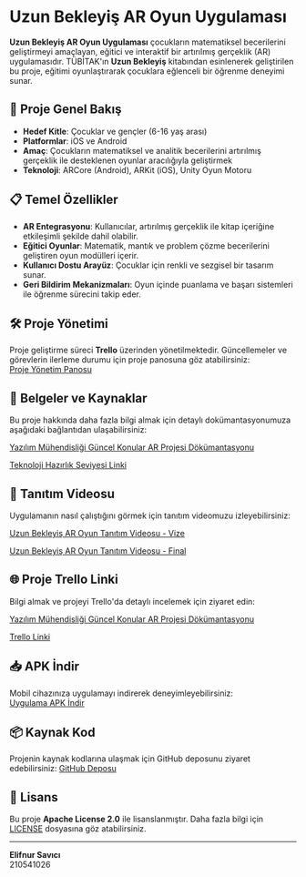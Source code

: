 
# Uzun Bekleyiş AR Oyun Uygulaması

**Uzun Bekleyiş AR Oyun Uygulaması** çocukların matematiksel becerilerini geliştirmeyi amaçlayan, eğitici ve interaktif bir artırılmış gerçeklik (AR) uygulamasıdır. TÜBİTAK'ın **Uzun Bekleyiş** kitabından esinlenerek geliştirilen bu proje, eğitimi oyunlaştırarak çocuklara eğlenceli bir öğrenme deneyimi sunar.

## 🚀 Proje Genel Bakış

- **Hedef Kitle**: Çocuklar ve gençler (6-16 yaş arası)
- **Platformlar**: iOS ve Android
- **Amaç**: Çocukların matematiksel ve analitik becerilerini artırılmış gerçeklik ile desteklenen oyunlar aracılığıyla geliştirmek
- **Teknoloji**: ARCore (Android), ARKit (iOS), Unity Oyun Motoru

## 📋 Temel Özellikler

- **AR Entegrasyonu**: Kullanıcılar, artırılmış gerçeklik ile kitap içeriğine etkileşimli şekilde dahil olabilir.
- **Eğitici Oyunlar**: Matematik, mantık ve problem çözme becerilerini geliştiren oyun modülleri içerir.
- **Kullanıcı Dostu Arayüz**: Çocuklar için renkli ve sezgisel bir tasarım sunar.
- **Geri Bildirim Mekanizmaları**: Oyun içinde puanlama ve başarı sistemleri ile öğrenme sürecini takip eder.
## 🛠 Proje Yönetimi

Proje geliştirme süreci **Trello** üzerinden yönetilmektedir. 
Güncellemeler ve görevlerin ilerleme durumu için proje panosuna göz atabilirsiniz:  
[Proje Yönetim Panosu](https://trello.com/your-project-link)

## 📄 Belgeler ve Kaynaklar

Bu proje hakkında daha fazla bilgi almak için detaylı dokümantasyonumuza aşağıdaki bağlantıdan ulaşabilirsiniz:

[Yazılım Mühendisliği Güncel Konular AR Projesi Dökümantasyonu](https://raw.githubusercontent.com/elfsvc/Bekleyis/refs/heads/main/210541026_Elifnur%20Sav%C4%B1c%C4%B1_Raporlama.docx)

[Teknoloji Hazırlık Seviyesi Linki](https://docs.google.com/spreadsheets/d/1uqn7Qplz7s8VLJJDeWKfXq-Iox9nVxK1/edit?usp=sharing&ouid=112703584692783586554&rtpof=true&sd=true)

## 🎥 Tanıtım Videosu

Uygulamanın nasıl çalıştığını görmek için tanıtım videomuzu izleyebilirsiniz:

[Uzun Bekleyiş AR Oyun Tanıtım Videosu - Vize ](https://youtube.com/shorts/MLxLFNl1by0?si=m_zqdwXczwvnP5z6)

[Uzun Bekleyiş AR Oyun Tanıtım Videosu - Final ](https://www.youtube.com/shorts/l1b204GOq7w)


## 🌐 Proje Trello Linki

Bilgi almak ve projeyi Trello'da  detaylı incelemek için ziyaret edin:

[Yazılım Mühendisliği Güncel Konular AR Projesi Dökümantasyonu](https://raw.githubusercontent.com/elfsvc/Bekleyis/refs/heads/main/210541026_Elifnur%20Sav%C4%B1c%C4%B1_Raporlama.docx)

[Trello Linki](https://trello.com/b/ZArzs78b/ar-oyun-projesi)

## 📥 APK İndir

Mobil cihazınıza uygulamayı indirerek deneyimleyebilirsiniz:  
[Uygulama APK İndir](https://raw.githubusercontent.com/elfsvc/Bekleyis/refs/heads/main/ELIFNUR_SAVICI_210541026.apk)

## 📦 Kaynak Kod

Projenin kaynak kodlarına ulaşmak için GitHub deposunu ziyaret edebilirsiniz:
[GitHub Deposu](https://github.com/elfsvc/Bekleyis)

## 📄 Lisans

Bu proje **Apache License 2.0** ile lisanslanmıştır. Daha fazla bilgi için [LICENSE](LICENSE) dosyasına göz atabilirsiniz.

---

**Elifnur Savıcı**  
210541026

